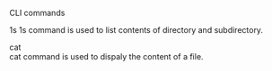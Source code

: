 CLI commands    

1s
1s command is used to list contents of directory and subdirectory.

cat  
cat command is used to dispaly the content of a file.
